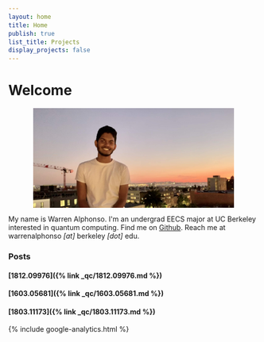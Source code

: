 ```yaml
---
layout: home 
title: Home 
publish: true
list_title: Projects
display_projects: false
---
```


# Welcome

<img src="/images/pic2.jpg" style="display:block; margin-left:auto; margin-right: auto; width:80%;">

My name is Warren Alphonso. I'm an undergrad EECS major at UC Berkeley interested in quantum computing. Find me on [Github](https://github.com/warrenalphonso). Reach me at warrenalphonso *[at]* berkeley *[dot]* edu.

### Posts 

#### [1812.09976]({% link _qc/1812.09976.md %})

#### [1603.05681]({% link _qc/1603.05681.md %})

#### [1803.11173]({% link _qc/1803.11173.md %})

{% include google-analytics.html %}
